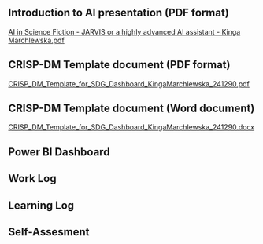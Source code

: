 
## Introduction to AI presentation (PDF format)
[AI in Science Fiction - JARVIS or a highly advanced AI assistant - Kinga Marchlewska.pdf](https://github.com/user-attachments/files/17594155/AI.in.Science.Fiction.-.JARVIS.or.a.highly.advanced.AI.assistant.-.Kinga.Marchlewska.pdf)



## CRISP-DM Template document (PDF format)
[CRISP_DM_Template_for_SDG_Dashboard_KingaMarchlewska_241290.pdf](https://github.com/user-attachments/files/17599635/CRISP_DM_Template_for_SDG_Dashboard_KingaMarchlewska_241290.pdf)


## CRISP-DM Template document (Word document)
[CRISP_DM_Template_for_SDG_Dashboard_KingaMarchlewska_241290.docx](https://github.com/user-attachments/files/17599636/CRISP_DM_Template_for_SDG_Dashboard_KingaMarchlewska_241290.docx)



## Power BI Dashboard



## Work Log



## Learning Log



## Self-Assesment

